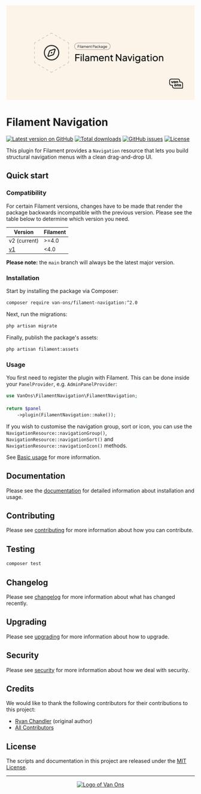 <p align="center"><img src="art/social-card.png" alt="Social card of Filament Navigation"></p>

# Filament Navigation

[![Latest version on GitHub](https://img.shields.io/github/release/VanOns/filament-navigation.svg?style=flat-square)](https://github.com/VanOns/filament-navigation/releases)
[![Total downloads](https://img.shields.io/packagist/dt/van-ons/filament-navigation.svg?style=flat-square)](https://packagist.org/packages/van-ons/filament-navigation)
[![GitHub issues](https://img.shields.io/github/issues/VanOns/filament-navigation?style=flat-square)](https://github.com/VanOns/filament-navigation/issues)
[![License](https://img.shields.io/github/license/VanOns/filament-navigation?style=flat-square)](https://github.com/VanOns/filament-navigation/blob/main/LICENSE.md)

This plugin for Filament provides a `Navigation` resource that lets you build structural navigation menus with a clean drag-and-drop UI.

## Quick start

### Compatibility

For certain Filament versions, changes have to be made that render the package backwards incompatible with the previous version.
Please see the table below to determine which version you need.

| Version                                                             | Filament |
|---------------------------------------------------------------------|----------|
| v2 (current)                                                        | \>=4.0   |
| [v1](https://github.com/VanOns/filament-navigation/tree/release/v1) | <4.0     |

**Please note:** the `main` branch will always be the latest major version.

### Installation

Start by installing the package via Composer:

```bash
composer require van-ons/filament-navigation:^2.0
```

Next, run the migrations:

```sh
php artisan migrate
```

Finally, publish the package's assets:

```sh
php artisan filament:assets
```

### Usage

You first need to register the plugin with Filament. This can be done inside your `PanelProvider`, e.g. `AdminPanelProvider`:

```php
use VanOns\FilamentNavigation\FilamentNavigation;

return $panel
    ->plugin(FilamentNavigation::make());
```

If you wish to customise the navigation group, sort or icon, you can use the `NavigationResource::navigationGroup()`,
`NavigationResource::navigationSort()` and `NavigationResource::navigationIcon()` methods.

See [Basic usage](docs/basic-usage.md) for more information.

## Documentation

Please see the [documentation] for detailed information about installation and usage.

## Contributing

Please see [contributing] for more information about how you can contribute.

## Testing

```bash
composer test
```

## Changelog

Please see [changelog] for more information about what has changed recently.

## Upgrading

Please see [upgrading] for more information about how to upgrade.

## Security

Please see [security] for more information about how we deal with security.

## Credits

We would like to thank the following contributors for their contributions to this project:

- [Ryan Chandler](https://github.com/ryangjchandler) (original author)
- [All Contributors][all-contributors]

## License

The scripts and documentation in this project are released under the [MIT License][license].

---

<p align="center"><a href="https://van-ons.nl/" target="_blank"><img src="https://opensource.van-ons.nl/files/cow.png" width="50" alt="Logo of Van Ons"></a></p>

[documentation]: docs
[contributing]: CONTRIBUTING.md
[changelog]: CHANGELOG.md
[upgrading]: UPGRADING.md
[security]: SECURITY.md
[email]: mailto:opensource@van-ons.nl
[all-contributors]: ../../contributors
[license]: LICENSE.md
